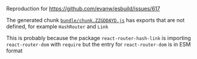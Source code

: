 Reproduction for https://github.com/evanw/esbuild/issues/617

The generated chunk [`bundle/chunk.ZZGDDAYD.js`](./bundle/chunk.ZZGDDAYD.js) has exports that are not defined, for example `HashRouter` and `Link`

This is probably because the package `react-router-hash-link` is importing `react-router-dom` with `require` but the entry for `react-router-dom` is in ESM format
